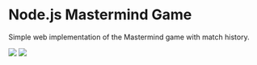 # Node.js Mastermind Game

Simple web implementation of the Mastermind game with match history.

![](https://i.imgur.com/tcHuwkl.png)
![](https://i.imgur.com/WYv4UVJ.png)

